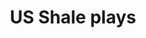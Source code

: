 ---
layout: source
title: US Shale plays
attribution: unknown
attribution-url: unknown
id: US_ShalePlays_EIA_May2011
source-url: mapbox://mappingfuture.ijvh1tt9
layer: US_ShalePlays_EIA_May2011
tags:
  - fill
themes: oil  
fill-color: '#00ff88'
fill-opacity: 0.15
---